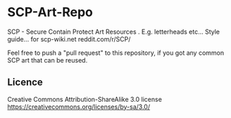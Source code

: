# SCP-Art-Repo

SCP - Secure Contain Protect Art Resources . E.g. letterheads etc... Style guide... for scp-wiki.net reddit.com/r/SCP/

Feel free to push a "pull request" to this repository, if you got any common SCP art that can be reused.

## Licence

Creative Commons Attribution-ShareAlike 3.0 license https://creativecommons.org/licenses/by-sa/3.0/
